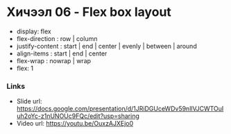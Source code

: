 <!-- - Цээжлэх тоглоом: Хүний нэр, нас, ажил, хобби цээжлээд таана

0. https://www.random.org/lists/
1. 3, 3 аараа багт хуваагдана
2. Бүгд нэг нэгээрээ нэр, нас, ажил (сургууль), хобби -гоо бүгдэнд нь танилцуулна
3. Дуусаад дарааллаа сугалана.
4. Дарааллын дагуу гарч ирээд хамгийн олон хүний мэдээлэл цээжилсэн нь хожно

- Шагнал: Хос киноны тасалбар

  <img src="image.png" alt="drawing" width="200"/>
  <img src="image-1.png" alt="drawing" width="200"/>
  <img src="image-2.png" alt="drawing" width="200"/> -->

# Хичээл 06 - Flex box layout

- display: flex
- flex-direction : row | column
- justify-content : start | end | center | evenly | between | around
- align-items : start | end | center
- flex-wrap : nowrap | wrap
- flex: 1

### Links

- Slide url: https://docs.google.com/presentation/d/1JRiDGUceWDv59nllVJCWTOuIuh2oYc-z1nUNOUc9FQc/edit?usp=sharing
- Video url: https://youtu.be/OuxzAJXEjo0
